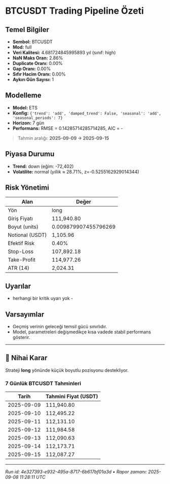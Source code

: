 # BTCUSDT Trading Pipeline Özeti

## Temel Bilgiler
* **Sembol:** BTCUSDT
* **Mod:** full
* **Veri Kalitesi:** 4.681724845995893 yıl (sınıf: high)
* **NaN Maks Oran:** 2.86%  
* **Duplicate Oranı:** 0.00%  
* **Gap Oranı:** 0.00%  
* **Sıfır Hacim Oranı:** 0.00%  
* **Aykırı Gün Sayısı:** 1

## Modelleme
* **Model:** ETS
* **Konfig:** `{'trend': 'add', 'damped_trend': False, 'seasonal': 'add', 'seasonal_periods': 7}`  
* **Horizon:** 7 gün  
* **Performans:** RMSE = 0.14285714285714285, AIC = -

> Tahmin aralığı: **2025-09-09 → 2025-09-15**

## Piyasa Durumu
* **Trend:** down (eğim: -72,402)
* **Volatilite:** normal (yıllık ≈ 28.71%, z=-0.5255162929014344)

## Risk Yönetimi
| Alan | Değer |
|------|-------|
| Yön | long |
| Giriş Fiyatı | 111,940.80 |
| Boyut (units) | 0.009879907455796269 |
| Notional (USDT) | 1,105.96 |
| Efektif Risk | 0.40% |
| Stop-Loss | 107,892.18 |
| Take-Profit | 114,977.26 |
| ATR (14) | 2,024.31 |

## Uyarılar
- herhangi bir kritik uyarı yok -

## Varsayımlar
* Geçmiş verinin geleceği temsil gücü sınırlıdır.  
* Model, parametreleri değişmedikçe kısa vadede stabil performans gösterir.  

---

## 📌 Nihai Karar
Strateji **long** yönünde küçük boyutlu pozisyonu destekliyor.

### 7 Günlük BTCUSDT Tahminleri
| Tarih | Tahmini Fiyat (USDT) |
|---|---|
| 2025-09-09 | 111,940.80 |
| 2025-09-10 | 112,495.22 |
| 2025-09-11 | 112,131.10 |
| 2025-09-12 | 111,984.58 |
| 2025-09-13 | 112,090.63 |
| 2025-09-14 | 112,173.71 |
| 2025-09-15 | 112,087.27 |

---
_Run id: 4e327393-e932-495a-8717-6b617bf01a3d • Rapor zamanı: 2025-09-08 11:28:11 UTC_